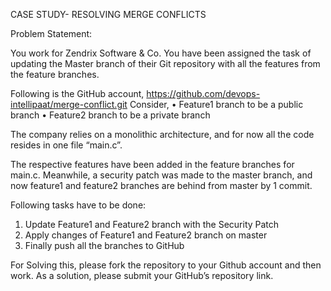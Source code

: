 CASE STUDY- RESOLVING MERGE CONFLICTS

Problem Statement:

You work for Zendrix Software & Co. You have been assigned the task of updating the Master branch of their Git repository with all the features from the feature branches.

Following is the GitHub account, https://github.com/devops-intellipaat/merge-conflict.git Consider,
• Feature1 branch to be a public branch
• Feature2 branch to be a private branch

The company relies on a monolithic architecture, and for now all the code resides in one file “main.c”.

The respective features have been added in the feature branches for main.c. Meanwhile, a security patch was made to the master branch, and now feature1 and feature2 branches are behind from master by 1 commit.

Following tasks have to be done:
1. Update Feature1 and Feature2 branch with the Security Patch
2. Apply changes of Feature1 and Feature2 branch on master
3. Finally push all the branches to GitHub

For Solving this, please fork the repository to your Github account and then work. As a solution, please submit your GitHub’s repository link.
